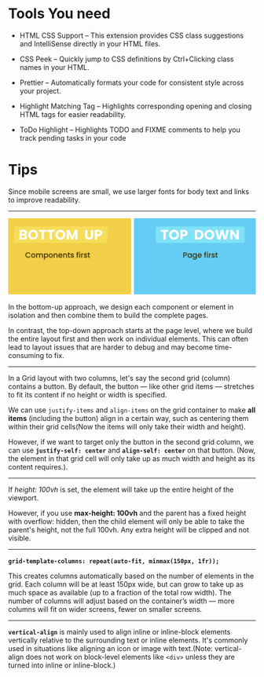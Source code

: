 # Tools You need

- HTML CSS Support – This extension provides CSS class suggestions and IntelliSense directly in your HTML files.

- CSS Peek – Quickly jump to CSS definitions by Ctrl+Clicking class names in your HTML.

- Prettier – Automatically formats your code for consistent style across your project.

- Highlight Matching Tag – Highlights corresponding opening and closing HTML tags for easier readability.

- ToDo Highlight – Highlights TODO and FIXME comments to help you track pending tasks in your code

# Tips

Since mobile screens are small, we use larger fonts for body text and links to improve readability.

---

<img src="./Images/image-1.png" width="600">

In the bottom-up approach, we design each component or element in isolation and then combine them to build the complete pages.

In contrast, the top-down approach starts at the page level, where we build the entire layout first and then work on individual elements. This can often lead to layout issues that are harder to debug and may become time-consuming to fix.

---

In a Grid layout with two columns, let's say the second grid (column) contains a button. By default, the button — like other grid items — stretches to fit its content if no height or width is specified.

We can use `justify-items` and `align-items` on the grid container to make **all items** (including the button) align in a certain way, such as centering them within their grid cells(Now the items will only take their width and height).

However, if we want to target only the button in the second grid column, we can use **`justify-self: center`** and **`align-self: center`** on that button. (Now, the element in that grid cell will only take up as much width and height as its content requires.).

---

If _height: 100vh_ is set, the element will take up the entire height of the viewport.

However, if you use **max-height: 100vh** and the parent has a fixed height with overflow: hidden, then the child element will only be able to take the parent's height, not the full 100vh. Any extra height will be clipped and not visible.

---

**`grid-template-columns: repeat(auto-fit, minmax(150px, 1fr));`**

This creates columns automatically based on the number of elements in the grid. Each column will be at least 150px wide, but can grow to take up as much space as available (up to a fraction of the total row width).
The number of columns will adjust based on the container’s width — more columns will fit on wider screens, fewer on smaller screens.

---

**`vertical-align`** is mainly used to align inline or inline-block elements vertically relative to the surrounding text or inline elements. It's commonly used in situations like aligning an icon or image with text.(Note: vertical-align does not work on block-level elements like `<div>` unless they are turned into inline or inline-block.)
